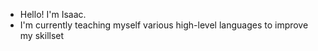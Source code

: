 - Hello! I'm Isaac.
- I'm currently teaching myself various high-level languages to improve my skillset

<!---
BagMan9/BagMan9 is a ✨ special ✨ repository because its `README.md` (this file) appears on your GitHub profile.
You can click the Preview link to take a look at your changes.
--->
